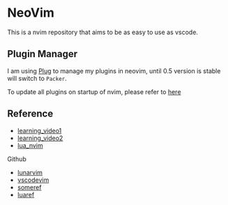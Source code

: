 # NeoVim

This is a nvim repository that aims to be as easy to use as vscode.

## Plugin Manager

I am using [Plug](https://github.com/junegunn/vim-plug) to manage my plugins in neovim, until 0.5 version is stable will switch to `Packer`.

To update all plugins on startup of nvim, please refer to [here](https://github.com/junegunn/vim-plug/wiki/extra#automatically-install-missing-plugins-on-startup)

## Reference
- [learning_video1](https://www.youtube.com/watch?v=gnupOrSEikQ)
- [learning_video2](https://www.youtube.com/watch?v=65Wq4fjREUU)
- [lua_nvim](https://www.youtube.com/watch?v=IP3J56sKtn0)

Github
- [lunarvim](https://github.com/LunarVim/LunarVim)
- [vscodevim](https://github.com/josethz00/neovim-like-vscode)
- [someref](https://gist.github.com/benawad/b768f5a5bbd92c8baabd363b7e79786f)
- [luaref](https://github.com/mizlan/dots-nightly/tree/lua-port)
